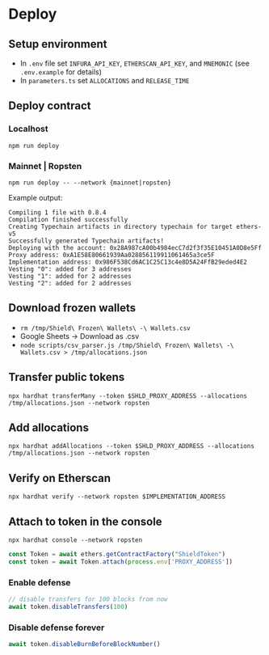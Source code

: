 # Deploy

## Setup environment

- In `.env` file set `INFURA_API_KEY`, `ETHERSCAN_API_KEY`, and `MNEMONIC` (see `.env.example` for details)
- In `parameters.ts` set `ALLOCATIONS` and `RELEASE_TIME`
  
## Deploy contract

### Localhost

`npm run deploy`

### Mainnet | Ropsten

`npm run deploy -- --network {mainnet|ropsten}`

Example output:

```shell script
Compiling 1 file with 0.8.4
Compilation finished successfully
Creating Typechain artifacts in directory typechain for target ethers-v5
Successfully generated Typechain artifacts!
Deploying with the account: 0x28A987cA00b4984ecC7d2f3f35E10451A0D8e5Ff
Proxy address: 0xA1E58E80661939Aa028856119911061465a3ce5F
Implementation address: 0x986F538Cd6AC1C25C13c4e8D5A24FfB29eded4E2
Vesting "0": added for 3 addresses
Vesting "1": added for 2 addresses
Vesting "2": added for 2 addresses
```

## Download frozen wallets

- `rm /tmp/Shield\ Frozen\ Wallets\ -\ Wallets.csv`
- Google Sheets -> Download as .csv
- `node scripts/csv_parser.js /tmp/Shield\ Frozen\ Wallets\ -\ Wallets.csv > /tmp/allocations.json`

## Transfer public tokens

`npx hardhat transferMany --token $SHLD_PROXY_ADDRESS --allocations /tmp/allocations.json --network ropsten`

## Add allocations

`npx hardhat addAllocations --token $SHLD_PROXY_ADDRESS --allocations /tmp/allocations.json --network ropsten`

## Verify on Etherscan

`npx hardhat verify --network ropsten $IMPLEMENTATION_ADDRESS`

## Attach to token in the console

`npx hardhat console --network ropsten`

```javascript
const Token = await ethers.getContractFactory("ShieldToken")
const token = await Token.attach(process.env['PROXY_ADDRESS'])
```

### Enable defense

```javascript
// disable transfers for 100 blocks from now
await token.disableTransfers(100)
```

### Disable defense forever

```javascript
await token.disableBurnBeforeBlockNumber()
```
